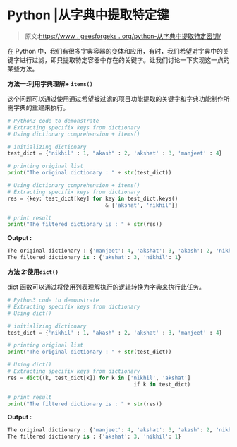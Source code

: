 # Python |从字典中提取特定键

> 原文:[https://www . geesforgeks . org/python-从字典中提取特定密钥/](https://www.geeksforgeeks.org/python-extract-specific-keys-from-dictionary/)

在 Python 中，我们有很多字典容器的变体和应用，有时，我们希望对字典中的关键字进行过滤，即只提取特定容器中存在的关键字。让我们讨论一下实现这一点的某些方法。

**方法一:利用字典理解+ `items()`**

这个问题可以通过使用通过希望被过滤的项目功能提取的关键字和字典功能制作所需字典的重建来执行。

```py
# Python3 code to demonstrate
# Extracting specifix keys from dictionary
# Using dictionary comprehension + items()

# initializing dictionary
test_dict = {'nikhil' : 1, "akash" : 2, 'akshat' : 3, 'manjeet' : 4}

# printing original list
print("The original dictionary : " + str(test_dict))

# Using dictionary comprehension + items()
# Extracting specifix keys from dictionary
res = {key: test_dict[key] for key in test_dict.keys()
                               & {'akshat', 'nikhil'}}

# print result
print("The filtered dictionary is : " + str(res))
```

**Output :**

```py
The original dictionary : {'manjeet': 4, 'akshat': 3, 'akash': 2, 'nikhil': 1}
The filtered dictionary is : {'akshat': 3, 'nikhil': 1}

```

**方法 2:使用`dict()`**

dict 函数可以通过将使用列表理解执行的逻辑转换为字典来执行此任务。

```py
# Python3 code to demonstrate
# Extracting specifix keys from dictionary
# Using dict()

# initializing dictionary
test_dict = {'nikhil' : 1, "akash" : 2, 'akshat' : 3, 'manjeet' : 4}

# printing original list
print("The original dictionary : " + str(test_dict))

# Using dict()
# Extracting specifix keys from dictionary
res = dict((k, test_dict[k]) for k in ['nikhil', 'akshat']
                                        if k in test_dict)

# print result
print("The filtered dictionary is : " + str(res))
```

**Output :**

```py
The original dictionary : {'manjeet': 4, 'akshat': 3, 'akash': 2, 'nikhil': 1}
The filtered dictionary is : {'akshat': 3, 'nikhil': 1}

```